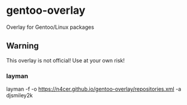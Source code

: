 gentoo-overlay
==============

Overlay for Gentoo/Linux packages

## Warning

This overlay is not official! Use at your own risk!

### layman

layman -f -o https://n4cer.github.io/gentoo-overlay/repositories.xml -a djsmiley2k
